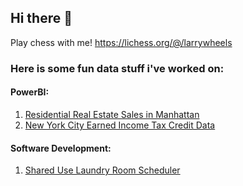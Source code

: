 ## Hi there 👋

Play chess with me! https://lichess.org/@/larrywheels

### Here is some fun data stuff i've worked on:

#### PowerBI:
1. [Residential Real Estate Sales in Manhattan](https://app.powerbi.com/view?r=eyJrIjoiMzg4OTFmM2QtMDQ4Ny00ZjRhLWFmMmYtODI4MDc5MzJjOTgwIiwidCI6ImE0MDUxZDBmLWYyYTUtNDAxOC1iNTNmLWZhYzdhMzAzMWM0ZSIsImMiOjN9)
2. [New York City Earned Income Tax Credit Data](https://app.powerbi.com/view?r=eyJrIjoiZWU5NGQwNjQtYjc0ZC00ZmM5LWJmOTgtZWFjYTBkMjNkYzk3IiwidCI6ImE0MDUxZDBmLWYyYTUtNDAxOC1iNTNmLWZhYzdhMzAzMWM0ZSIsImMiOjN9)

#### Software Development:

1. [Shared Use Laundry Room Scheduler](https://github.com/yaakoveitan/Laundry-Scheduler)


<!--
**yaakoveitan/yaakoveitan** is a ✨ _special_ ✨ repository because its `README.md` (this file) appears on your GitHub profile.

Here are some ideas to get you started:

- 🔭 I’m currently working on ...
- 🌱 I’m currently learning ...
- 👯 I’m looking to collaborate on ...
- 🤔 I’m looking for help with ...
- 💬 Ask me about ...
- 📫 How to reach me: ...
- 😄 Pronouns: ...
- ⚡ Fun fact: ...
-->
